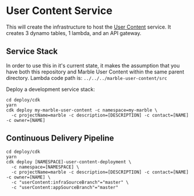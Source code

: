 # User Content Service

This will create the infrastructure to host the [User Content](https://github.com/ndlib/marble-user-content) service. It creates 3 dynamo tables, 1 lambda, and an API gateway.

## Service Stack

In order to use this in it's current state, it makes the assumption that you have both this repository and Marble User Content within the same parent directory. Lambda code path is: `../../../marble-user-content/src`

Deploy a development service stack:

```console
cd deploy/cdk
yarn
cdk deploy my-marble-user-content -c namespace=my-marble \
  -c projectName=marble -c description=[DESCRIPTION] -c contact=[NAME] -c owner=[NAME]
```

## Continuous Delivery Pipeline

```console
cd deploy/cdk
yarn
cdk deploy [NAMESPACE]-user-content-deployment \
  -c namespace=[NAMESPACE] \
  -c projectName=marble -c description=[DESCRIPTION] -c contact=[NAME] -c owner=[NAME] \
  -c "userContent:infraSourceBranch"="master" \
  -c "userContent:appSourceBranch"="master"
```
